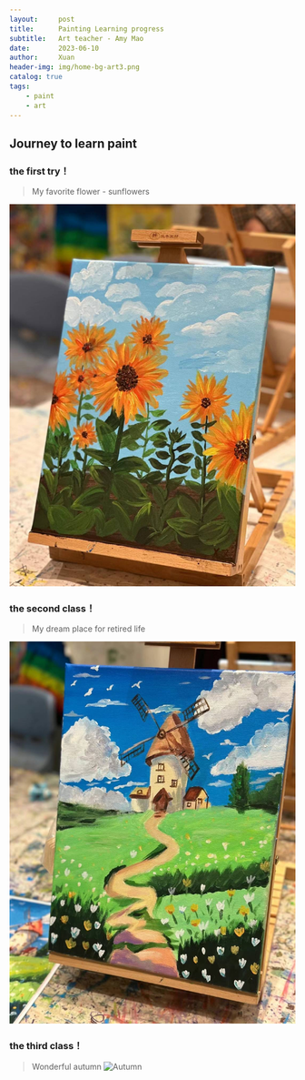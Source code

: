 ```yaml
---
layout:     post
title:      Painting Learning progress
subtitle:   Art teacher - Amy Mao
date:       2023-06-10
author:     Xuan
header-img: img/home-bg-art3.png
catalog: true
tags:
    - paint 
    - art
---
```


## Journey to learn paint


### the first try！
> My favorite flower - sunflowers

![Sunflower](/img/post-art-1.jpg)


### the second class！
> My dream place for retired life

![Windmill](/img/post-art-2.jpg)


### the third class！
> Wonderful autumn
![Autumn](/img/post-art-3.jpg)

